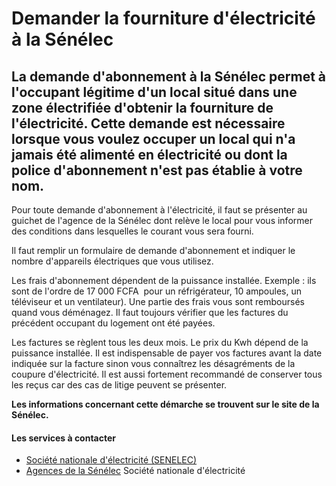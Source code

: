 # Demander la fourniture d'électricité à la Sénélec

La demande d'abonnement à la Sénélec permet à l'occupant légitime d'un local situé dans une zone électrifiée d'obtenir la fourniture de l'électricité. Cette demande est nécessaire lorsque vous voulez occuper un local qui n'a jamais été alimenté en électricité ou dont la police d'abonnement n'est pas établie à votre nom.
---------------------------------------------------------------------------------------------------------------------------------------------------------------------------------------------------------------------------------------------------------------------------------------------------------------------------------

Pour toute demande d'abonnement à l'électricité, il faut se présenter au guichet de l'agence de la Sénélec dont relève le local pour vous informer des conditions dans lesquelles le courant vous sera fourni.  
  
Il faut remplir un formulaire de demande d'abonnement et indiquer le nombre d'appareils électriques que vous utilisez.  
  
Les frais d'abonnement dépendent de la puissance installée. Exemple : ils sont de l'ordre de 17 000 FCFA  pour un réfrigérateur, 10 ampoules, un téléviseur et un ventilateur). Une partie des frais vous sont remboursés quand vous déménagez. Il faut toujours vérifier que les factures du précédent occupant du logement ont été payées.  
  
Les factures se règlent tous les deux mois. Le prix du Kwh dépend de la puissance installée. Il est indispensable de payer vos factures avant la date indiquée sur la facture sinon vous connaîtrez les désagréments de la coupure d'électricité. Il est aussi fortement recommandé de conserver tous les reçus car des cas de litige peuvent se présenter.  
  
**Les informations concernant cette démarche se trouvent sur le site de la Sénélec.**

#### Les services à contacter

*   [Société nationale d'électricité (SENELEC)](../../../services/societe-nationale-delectricite-senelec.md)
*   [Agences de la Sénélec](../../../services/agences-de-la-senelec.md) Société nationale d'électricité